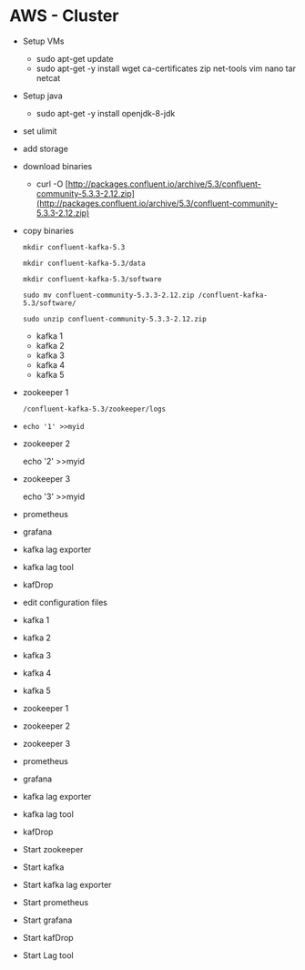 # AWS - Cluster

* Setup VMs
  * sudo apt-get update
  * sudo apt-get -y install wget ca-certificates zip net-tools vim nano tar netcat
* Setup java
  * sudo apt-get -y install openjdk-8-jdk
* set ulimit
* add storage
* download binaries
  * curl -O [http://packages.confluent.io/archive/5.3/confluent-community-5.3.3-2.12.zip](http://packages.confluent.io/archive/5.3/confluent-community-5.3.3-2.12.zip)
* copy binaries

    `mkdir confluent-kafka-5.3`

    `mkdir confluent-kafka-5.3/data`

    `mkdir confluent-kafka-5.3/software`  

    `sudo mv confluent-community-5.3.3-2.12.zip /confluent-kafka-5.3/software/`

    `sudo unzip confluent-community-5.3.3-2.12.zip`

  * kafka 1
  * kafka 2
  * kafka 3
  * kafka 4
  * kafka 5

* zookeeper 1

  `/confluent-kafka-5.3/zookeeper/logs` 

* `echo '1' >>myid`
* zookeeper 2

   echo '2' &gt;&gt;myid

* zookeeper 3

  echo '3' &gt;&gt;myid



* prometheus



* grafana



* kafka lag exporter



* kafka lag tool



* kafDrop



* edit configuration files



* kafka 1
* kafka 2
* kafka 3
* kafka 4
* kafka 5
* zookeeper 1
* zookeeper 2
* zookeeper 3
* prometheus
* grafana
* kafka lag exporter
* kafka lag tool
* kafDrop
* Start zookeeper
* Start kafka
* Start kafka lag exporter
* Start prometheus
* Start grafana
* Start kafDrop
* Start Lag tool

